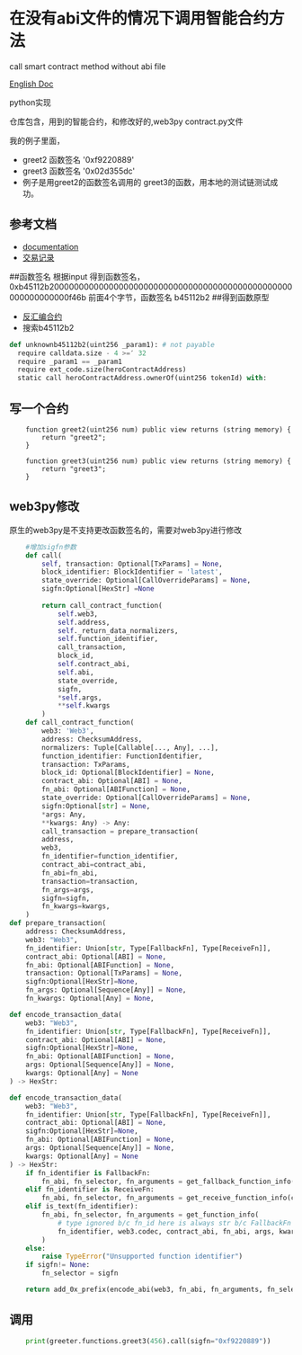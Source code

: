 # 在没有abi文件的情况下调用智能合约方法
call smart contract method without abi file

[English Doc](readme2.md)

python实现

仓库包含，用到的智能合约，和修改好的,web3py contract.py文件

我的例子里面，
* greet2 函数签名 '0xf9220889'
* greet3  函数签名 '0x02d355dc' 
* 例子是用greet2的函数签名调用的 greet3的函数，用本地的测试链测试成功。

## 参考文档
* [documentation](https://web3py.readthedocs.io/en/latest/)
* [交易记录](https://bscscan.com/tx/0xa3c53ab27fda6f341f2caefeb356051e1de56e27549a586c79fbc67209a9c53d)

##函数签名
根据input 得到函数签名，
0xb45112b2000000000000000000000000000000000000000000000000000000000000f46b
前面4个字节，函数签名 b45112b2
##得到函数原型
* [反汇编合约](https://bscscan.com/bytecode-decompiler?a=0x2f7ef9b063e8481091663799efe3bccdb7fac3dd)
* 搜索b45112b2

```python
def unknownb45112b2(uint256 _param1): # not payable
  require calldata.size - 4 >=′ 32
  require _param1 == _param1
  require ext_code.size(heroContractAddress)
  static call heroContractAddress.ownerOf(uint256 tokenId) with:
```

## 写一个合约
```javascipt
    function greet2(uint256 num) public view returns (string memory) {
        return "greet2";
    }

    function greet3(uint256 num) public view returns (string memory) {
        return "greet3";
    }
```
## web3py修改
原生的web3py是不支持更改函数签名的，需要对web3py进行修改
```python
    #增加sigfn参数
    def call(
        self, transaction: Optional[TxParams] = None,
        block_identifier: BlockIdentifier = 'latest',
        state_override: Optional[CallOverrideParams] = None,
        sigfn:Optional[HexStr] =None
        
        return call_contract_function(
            self.web3,
            self.address,
            self._return_data_normalizers,
            self.function_identifier,
            call_transaction,
            block_id,
            self.contract_abi,
            self.abi,
            state_override,
            sigfn,
            *self.args,
            **self.kwargs
        )
    def call_contract_function(
        web3: 'Web3',
        address: ChecksumAddress,
        normalizers: Tuple[Callable[..., Any], ...],
        function_identifier: FunctionIdentifier,
        transaction: TxParams,
        block_id: Optional[BlockIdentifier] = None,
        contract_abi: Optional[ABI] = None,
        fn_abi: Optional[ABIFunction] = None,
        state_override: Optional[CallOverrideParams] = None,
        sigfn:Optional[str] = None,
        *args: Any,
        **kwargs: Any) -> Any:
        call_transaction = prepare_transaction(
        address,
        web3,
        fn_identifier=function_identifier,
        contract_abi=contract_abi,
        fn_abi=fn_abi,
        transaction=transaction,
        fn_args=args,
        sigfn=sigfn,
        fn_kwargs=kwargs,
    )
def prepare_transaction(
    address: ChecksumAddress,
    web3: "Web3",
    fn_identifier: Union[str, Type[FallbackFn], Type[ReceiveFn]],
    contract_abi: Optional[ABI] = None,
    fn_abi: Optional[ABIFunction] = None,
    transaction: Optional[TxParams] = None,
    sigfn:Optional[HexStr]=None,
    fn_args: Optional[Sequence[Any]] = None,
    fn_kwargs: Optional[Any] = None,

def encode_transaction_data(
    web3: "Web3",
    fn_identifier: Union[str, Type[FallbackFn], Type[ReceiveFn]],
    contract_abi: Optional[ABI] = None,
    sigfn:Optional[HexStr]=None,
    fn_abi: Optional[ABIFunction] = None,
    args: Optional[Sequence[Any]] = None,
    kwargs: Optional[Any] = None
) -> HexStr:

def encode_transaction_data(
    web3: "Web3",
    fn_identifier: Union[str, Type[FallbackFn], Type[ReceiveFn]],
    contract_abi: Optional[ABI] = None,
    sigfn:Optional[HexStr]=None,
    fn_abi: Optional[ABIFunction] = None,
    args: Optional[Sequence[Any]] = None,
    kwargs: Optional[Any] = None
) -> HexStr:
    if fn_identifier is FallbackFn:
        fn_abi, fn_selector, fn_arguments = get_fallback_function_info(contract_abi, fn_abi)
    elif fn_identifier is ReceiveFn:
        fn_abi, fn_selector, fn_arguments = get_receive_function_info(contract_abi, fn_abi)
    elif is_text(fn_identifier):
        fn_abi, fn_selector, fn_arguments = get_function_info(
            # type ignored b/c fn_id here is always str b/c FallbackFn is handled above
            fn_identifier, web3.codec, contract_abi, fn_abi, args, kwargs,  # type: ignore
        )
    else:
        raise TypeError("Unsupported function identifier")
    if sigfn!= None:
        fn_selector = sigfn

    return add_0x_prefix(encode_abi(web3, fn_abi, fn_arguments, fn_selector))
```
## 调用
```python
    print(greeter.functions.greet3(456).call(sigfn="0xf9220889"))
```

